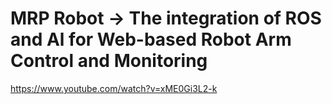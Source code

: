 # MRP Robot -> The integration of ROS and Al for Web-based Robot Arm Control and Monitoring
https://www.youtube.com/watch?v=xME0Gi3L2-k
